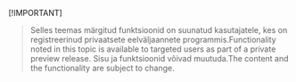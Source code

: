  [!IMPORTANT]
> <span data-ttu-id="82acf-101">Selles teemas märgitud funktsioonid on suunatud kasutajatele, kes on registreerinud privaatsete eelväljaannete programmis.</span><span class="sxs-lookup"><span data-stu-id="82acf-101">Functionality noted in this topic is available to targeted users as part of a private preview release.</span></span> <span data-ttu-id="82acf-102">Sisu ja funktsioonid võivad muutuda.</span><span class="sxs-lookup"><span data-stu-id="82acf-102">The content and the functionality are subject to change.</span></span> 
